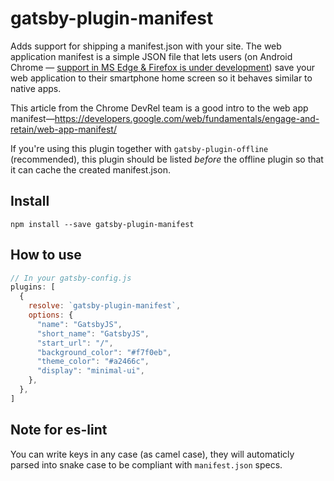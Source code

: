 # gatsby-plugin-manifest

Adds support for shipping a manifest.json with your site. The web
application manifest is a simple JSON file that lets users (on Android
Chrome — [support in MS Edge & Firefox is under
development](http://caniuse.com/#feat=web-app-manifest)) save your web
application to their smartphone home screen so it behaves similar to
native apps.

This article from the Chrome DevRel team is a good intro to the web app
manifest—https://developers.google.com/web/fundamentals/engage-and-retain/web-app-manifest/

If you're using this plugin together with `gatsby-plugin-offline`
(recommended), this plugin should be listed *before* the offline plugin
so that it can cache the created manifest.json.

## Install

`npm install --save gatsby-plugin-manifest`

## How to use

```javascript
// In your gatsby-config.js
plugins: [
  {
    resolve: `gatsby-plugin-manifest`,
    options: {
      "name": "GatsbyJS",
      "short_name": "GatsbyJS",
      "start_url": "/",
      "background_color": "#f7f0eb",
      "theme_color": "#a2466c",
      "display": "minimal-ui",
    },
  },
]
```

## Note for es-lint

You can write keys in any case (as camel case), they will automaticly parsed into snake case to be compliant with `manifest.json` specs.
